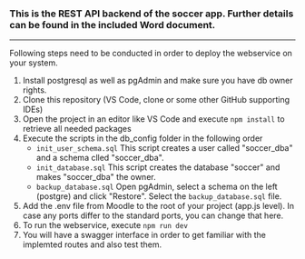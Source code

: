 ### This is the REST API backend of the soccer app. Further details can be found in the included Word document.
***

Following steps need to be conducted in order to deploy the webservice on your system.

1) Install postgresql as well as pgAdmin and make sure you have db owner rights.
2) Clone this repository (VS Code, clone or some other GitHub supporting IDEs)
3) Open the project in an editor like VS Code and execute `npm install` to retrieve all needed packages
4) Execute the scripts in the db_config folder in the following order
   - `init_user_schema.sql`    This script creates a user called "soccer_dba" and a schema clled "soccer_dba".
   - `init_database.sql`      This script creates the database "soccer" and makes "soccer_dba" the owner.
   - `backup_database.sql`    Open pgAdmin, select a schema on the left (postgre) and click "Restore". Select the `backup_database.sql` file.
5) Add the .env file from Moodle to the root of your project (app.js level). In case any ports differ to the standard ports, you can change that here.
6) To run the webservice, execute `npm run dev`
7) You will have a swagger interface in order to get familiar with the implemted routes and also test them.
